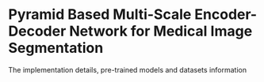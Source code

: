 # Pyramid Based Multi-Scale Encoder-Decoder Network for Medical Image Segmentation
The implementation details, pre-trained models and datasets information  

